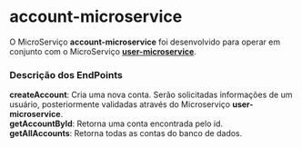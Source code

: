 # account-microservice
O MicroServiço **account-microservice** foi desenvolvido para operar em conjunto com o MicroServiço [**user-microservice**](https://github.com/GuiTodys/user-microservice.git). 
<h3>Descrição dos EndPoints</h3>
<strong>createAccount</strong>: Cria uma nova conta. Serão solicitadas informações de um usuário, posteriormente validadas através do Microserviço <strong>user-microservice</strong>.</br>
<strong>getAccountById</strong>: Retorna uma conta encontrada pelo id.</br>
<strong>getAllAccounts</strong>: Retorna todas as contas do banco de dados.</br>
